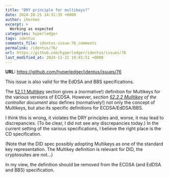 ```yaml
---
title: "DRY principle for multikeys?"
date: 2024-10-21 14:31:35 +0000
author: iherman
excerpt: >
  Working as expected
categories: hyperledger
tags: identus
comments_file: identus-issue-76_comments
permalink: /identus/76/
url: https://github.com/hyperledger/identus/issues/76
last_modified_at: 2024-11-21 19:45:51 +0000
---
```



**URL:** https://github.com/hyperledger/identus/issues/76

This issue is also valid for the EdDSA and BBS specifications.

The [§2.1.1 Multikey](https://www.w3.org/TR/vc-di-ecdsa/#multikey) section gives a (normative!) definition for Multikeys for the various versions of ECDSA. However, _section [§2.2.2 Mulltikey](https://www.w3.org/TR/controller-document/#multikey) of the controller document_ also defines (normatively!) not only the concept of Multikeys, but also its specific definitions for ECDSA/EdDSA/BBS.

I think this is wrong, it violates the DRY principles and, worse, it may lead to discrepancies. (To be clear, I did not see any discrepancies today.) In the current setting of the various specifications, I believe the right place is the CD specification. 

(Note that the DID spec possibly adopting Multikeys as one of the standard key representation. The Multikey definition is relevant for DID, the cryptosuites are not...) 

In my view, the definition should be removed from the ECDSA (and EdDSA and BBS) specification. 